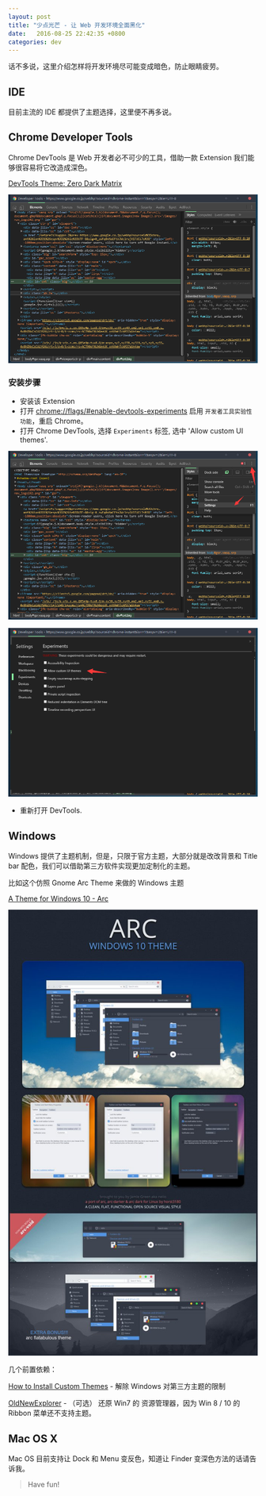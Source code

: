 ```yaml
---
layout: post
title: "少点光芒 - 让 Web 开发环境全面黑化"
date:   2016-08-25 22:42:35 +0800
categories: dev
---
```



话不多说，这里介绍怎样将开发环境尽可能变成暗色，防止眼睛疲劳。

## IDE

目前主流的 IDE 都提供了主题选择，这里便不再多说。

## Chrome Developer Tools

Chrome DevTools 是 Web 开发者必不可少的工具，借助一款 Extension 我们能够很容易将它改造成深色。

[DevTools Theme: Zero Dark Matrix](https://chrome.google.com/webstore/detail/devtools-theme-zero-dark/bomhdjeadceaggdgfoefmpeafkjhegbo)

![](/public/images/devtools.png)

### 安装步骤

- 安装该 Extension 
- 打开 [chrome://flags/#enable-devtools-experiments](chrome://flags/#enable-devtools-experiments) 启用 `开发者工具实验性功能`，重启 Chrome。
- 打开 Chrome DevTools, 选择 `Experiments` 标签, 选中 'Allow custom UI themes'.

![](/public/images/devtools-setting.png)

![](/public/images/devtools-allow-theme.png)

- 重新打开 DevTools.


## Windows

Windows 提供了主题机制，但是，只限于官方主题，大部分就是改改背景和 Title bar 配色，我们可以借助第三方软件实现更加定制化的主题。

比如这个仿照 Gnome Arc Theme 来做的 Windows 主题

[A Theme for Windows 10 - Arc](http://neiio.deviantart.com/art/Arc-618235768)

![](/public/images/arc.png)

几个前置依赖：

[How to Install Custom Themes](http://neiio.deviantart.com/art/How-to-Install-Custom-Themes-262833454) - 解除 Windows 对第三方主题的限制

[OldNewExplorer](http://www.msfn.org/board/topic/170375-oldnewexplorer-118/) - （可选） 还原 Win7 的 资源管理器，因为 Win 8 / 10 的 Ribbon 菜单还不支持主题。


## Mac OS X

Mac OS 目前支持让 Dock 和 Menu 变反色，知道让 Finder 变深色方法的话请告诉我。


> Have fun!





